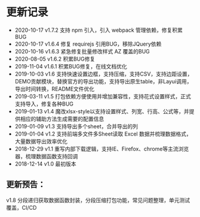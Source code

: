 # 更新记录

- 2020-10-17 v1.7.2 支持 npm 引入，引入 webpack 管理依赖，修复积累 BUG
- 2020-10-17 v1.6.4 修复 requirejs 引用BUG，移除JQuery依赖
- 2020-10-16 v1.6.3 紧急修复批量修改样式 AZ 覆盖的BUG
- 2020-08-05 v1.6.2 积累BUG修复
- 2019-11-04 v1.6.1 积累BUG修复，在线文档优化
- 2019-10-03 v1.6 支持快速设置边框，支持压缩，支持CSV，支持边距设置，DEMO贡献模块，替换官方的导出功能，支持导出原生table，非Layui调用，导出时间转换，README文件优化
- 2019-03-11 v1.5 打包依赖方便使用并增加兼容性，支持花式设置样式，正式支持导入，修复各种BUG
- 2019-01-13 v1.4 魔改xlsx-style以支持设置样式、列宽、行高、公式等，并提供相应的辅助方法生成需要的配置信息
- 2019-01-09 v1.3 支持导出多个sheet，合并导出的列
- 2019-01-04 v1.2 支持前端多文件多Sheet读取 Excel 数据并梳理数据格式，大量数据导出效率优化
- 2018-12-29 v1.1 重写内部下载逻辑，支持IE、Firefox、chrome等主流浏览器，梳理数据函数支持回调
- 2018-12-14 v1.0 最初版本

## 更新预告：

v1.8 分段递归获取数据函数封装，分段压缩打包功能，常见问题整理，单元测试覆盖，CI/CD